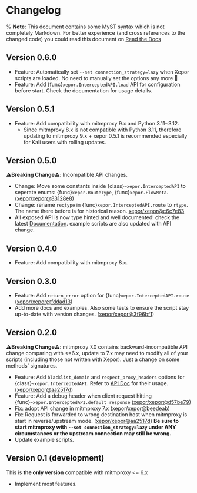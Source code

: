 # Changelog

% **Note**: This document contains some [MyST](https://myst-parser.readthedocs.io/en/latest/index.html) syntax which is not completely Markdown. For better experience (and cross references to the changed code) you could read this document on [Read the Docs](https://xepor.readthedocs.io/en/latest/changelog.html)
## Version 0.6.0

- Feature: Automatically set `--set connection_strategy=lazy` when Xepor scripts are loaded. No need to manually set the options any more 🥳
- Feature: Add {func}`xepor.InterceptedAPI.load` API for configuration before start. Check the documentation for usage details.

## Version 0.5.1

- Feature: Add compatibility with mitmproxy 9.x and Python 3.11~3.12.
  - Since mitmproxy 8.x is not compatible with Python 3.11, therefore updating to mitmproxy 9.x + xepor 0.5.1 is recommended especially for Kali users with rolling updates.

## Version 0.5.0

**⚠️Breaking Change⚠️**: Incompatible API changes.

- Change: Move some constants inside {class}`~xepor.InterceptedAPI` to seperate enums: {func}`xepor.RouteType`, {func}`xepor.FlowMeta`. ([xepor/xepor@83128e8](https://github.com/xepor/xepor/commit/83128e81f8c181cd23363d27c76209b9de1c49eb))
- Change: rename `reqtype` in {func}`xepor.InterceptedAPI.route` to `rtype`. The name there before is for historical reason. [xepor/xepor@c6c7e83](https://github.com/xepor/xepor/commit/c6c7e8319aef95de01a0f797d9bb2c01632b7609)
- All exposed API is now type hinted and well documented! check the latest [Documentation](https://xepor.readthedocs.io/en/latest). example scripts are also updated with API change.

## Version 0.4.0

- Feature: Add compatibility with mitmproxy 8.x.

## Version 0.3.0

- Feature: Add `return_error` option for {func}`xepor.InterceptedAPI.route` ([xepor/xepor@fddad13](https://github.com/xepor/xepor/commit/fddad13efc0ed08b214c4f4078e130b04deeeab0))
- Add more docs and examples. Also some tests to ensure the script stay up-to-date with version changes. ([xepor/xepor@3f96bf1](https://github.com/xepor/xepor/commit/3f96bf16b8d45b9fb49485abd475b7139422e1b9))

## Version 0.2.0

**⚠️Breaking Change⚠️**: mitmproxy 7.0 contains backward-incompatible API change comparing with <=6.x, update to 7.x may need to modify all of your scripts (including those not written with Xepor). Just a change on some methods' signatures.

- Feature: Add `blacklist_domain` and `respect_proxy_headers` options for {class}`~xepor.InterceptedAPI`. Refer to [API Doc](https://xepor.readthedocs.io/en/latest/api/modules.html#xepor.InterceptedAPI) for their usage. ([xepor/xepor@aa2517d](https://github.com/xepor/xepor/commit/aa2517d65f800944587a25678b1e624f84bdf13f))
- Feature: Add a debug header when client request hitting {func}`~xepor.InterceptedAPI.default_response` ([xepor/xepor@d57be79](https://github.com/xepor/xepor/commit/d57be794a2e8863bc8aebec070f4a78be8ec121b))
- Fix: adopt API change in mitmproxy 7.x ([xepor/xepor@beedeab](https://github.com/xepor/xepor/commit/beedeab446508bf0df82c90e05d99b5da9ee3753))
- Fix: Request is forwarded to wrong destination host when mitmproxy is start in reverse/upstream mode. ([xepor/xepor@aa2517d](https://github.com/xepor/xepor/commit/aa2517d65f800944587a25678b1e624f84bdf13f)) **Be sure to start mitmproxy with `--set connection_strategy=lazy` under ANY circumstances or the upstream connection may still be wrong.**
- Update example scripts.

## Version 0.1 (development)

This is **the only version** compatible with mitmproxy <= 6.x

- Implement most features.
